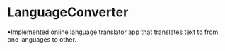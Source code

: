 LanguageConverter
=================

•Implemented online language translator app that translates text to from one languages to other.

